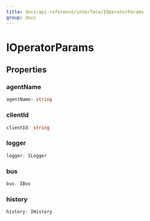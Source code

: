 ```yaml
---
title: docs/api-reference/interface/IOperatorParams
group: docs
---
```


# IOperatorParams

## Properties

### agentName

```ts
agentName: string
```

### clientId

```ts
clientId: string
```

### logger

```ts
logger: ILogger
```

### bus

```ts
bus: IBus
```

### history

```ts
history: IHistory
```
